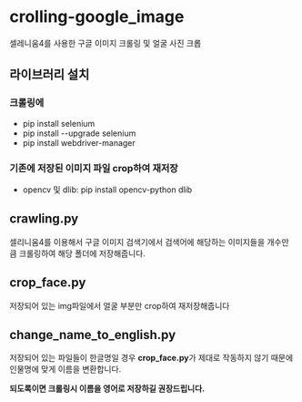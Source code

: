 # crolling-google_image
셀레니움4를 사용한 구글 이미지 크롤링 및 얼굴 사진 크롭

## 라이브러리 설치
### 크롤링에
- pip install selenium
- pip install --upgrade selenium
- pip install webdriver-manager

### 기존에 저장된 이미지 파일 crop하여 재저장
- opencv 및 dlib: pip install opencv-python dlib

## crawling.py
셀리니움4를 이용해서 구글 이미지 검색기에서 검색어에 
해당하는 이미지들을 개수만큼 크롤링하여 해당 폴더에 저장해줍니다.

## crop_face.py
저장되어 있는 img파일에서 얼굴 부분만 crop하여 재저장해줍니다

## change_name_to_english.py
저장되어 있는 파일들이 한글명일 경우 <b>crop_face.py</b>가 제대로 작동하지
않기 때문에 인물명에 맞게 이름을 변환합니다.  
  
**되도록이면 크롤링시 이름을 영어로 저장하길 권장드립니다.**
